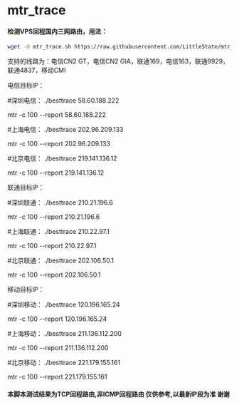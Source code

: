 # mtr_trace
#### 检测VPS回程国内三网路由，用法：
```bash
wget -O mtr_trace.sh https://raw.githubusercontent.com/LittleState/mtr_trace/main/mtr_trace.sh && chmod +x mtr_trace.sh && clear && ./mtr_trace.sh
```

支持的线路为：电信CN2 GT，电信CN2 GIA，联通169，电信163，联通9929，联通4837，移动CMI

电信目标IP：

#深圳电信：
./besttrace 58.60.188.222

mtr -c 100 --report 58.60.188.222

#上海电信：
./besttrace 202.96.209.133

mtr -c 100 --report 202.96.209.133

#北京电信：
./besttrace 219.141.136.12

mtr -c 100 --report 219.141.136.12

联通目标IP：

#深圳联通：
./besttrace 210.21.196.6

mtr -c 100 --report 210.21.196.6

#上海联通：
./besttrace 210.22.97.1

mtr -c 100 --report 210.22.97.1

#北京联通：
./besttrace 202.106.50.1

mtr -c 100 --report 202.106.50.1

移动目标IP：

#深圳移动：
./besttrace 120.196.165.24

mtr -c 100 --report 120.196.165.24

#上海移动：
./besttrace 211.136.112.200

mtr -c 100 --report 211.136.112.200

#北京移动：
./besttrace 221.179.155.161

mtr -c 100 --report 221.179.155.161

#### 本脚本测试结果为TCP回程路由,非ICMP回程路由 仅供参考,以最新IP段为准 谢谢
